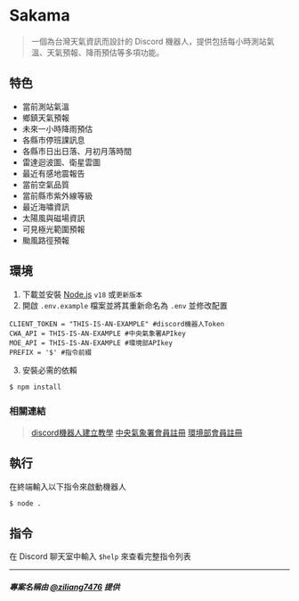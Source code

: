 # Sakama
> 一個為台灣天氣資訊而設計的 Discord 機器人，提供包括每小時測站氣溫、天氣預報、降雨預估等多項功能。
## 特色
 - 當前測站氣溫
 - 鄉鎮天氣預報
 - 未來一小時降雨預估
 - 各縣市停班課訊息
 - 各縣市日出日落、月初月落時間
 - 雷達迴波圖、衛星雲圖
 - 最近有感地震報告
 - 當前空氣品質
 - 當前縣市紫外線等級
 - 最近海嘯資訊
 - 太陽風與磁場資訊
 - 可見極光範圍預報
 - 颱風路徑預報

## 環境
1. 下載並安裝 [Node.js](https://nodejs.org/en) `v18` 或`更新版本`
2. 開啟 `.env.example` 檔案並將其重新命名為 `.env` 並修改配置
```env
CLIENT_TOKEN = "THIS-IS-AN-EXAMPLE" #discord機器人Token
CWA_API = THIS-IS-AN-EXAMPLE #中央氣象署APIkey
MOE_API = THIS-IS-AN-EXAMPLE #環境部APIkey
PREFIX = '$' #指令前綴
```
3. 安裝必需的依賴
```sh
$ npm install
```
### 相關連結
> [discord機器人建立教學](https://hackmd.io/@winsonOTP/discord-js-v14-ep1)
> [中央氣象署會員註冊](https://opendata.cwa.gov.tw/userLogin)
> [環境部會員註冊](https://data.moenv.gov.tw/api-term)

## 執行
在終端輸入以下指令來啟動機器人
```sh
$ node .
```

## 指令

在 Discord 聊天室中輸入 `$help` 來查看完整指令列表

---

##### 專案名稱由 [@ziliang7476](https://www.instagram.com/ziliang7476/) 提供
